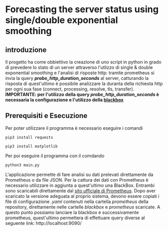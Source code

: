 # Forecasting the server status using single/double exponential smoothing
## introduzione
Il progetto ha come obbiettivo la creazione di uno script in python in grado di prevedere lo stato di un server attraverso l'utlizzo di single & double exponential smoothing e l'analisi di risposte http: tramite prometheus si invia la query ***probe_http_duration_seconds*** al server, catturando la risposta di quest'ultimo è possibile analizzare la duranta della richiesta http per ogni sua fase (connect, processing, resolve, tls, transfer). **IMPORTANTE: per l'utilizzo della query *probe_http_duration_seconds* è necessaria la configurazione e l'utilizzo della [blackbox](https://github.com/prometheus/blackbox_exporter)**
## Prerequisiti e Esecuzione
Per poter utilizzare il programma è necessario eseguire i comandi

`pip3 install requests` 

`pip3 install matplotlib`

Per poi eseguire il programma con il comdando

`python3 main.py`

L'applicazione permette di fare analisi su dati prelevati direttamente da Prometheus o da file JSON. Per la cattura dei dati con Prometheus è necessario utilizzare in aggiunta a quest'ultimo una BlackBox. Entrambi sono scaricabili direttamente dal [sito ufficiale di Prometheus](https://prometheus.io/download/).
Dopo aver scaricato la versione adeguata al proprio sistema, devono essere copiati i file di configurazione *.yaml* contenuti nella cartella *prometheus* della repository, direttamente nelle cartelle *blackbox* e *prometheus* scaricate. A questo punto possiamo lanciare la blackbox e successivamente prometheus, quest'ultimo permettera di effettuare query diverse al seguente link: http://localhost:9090/
